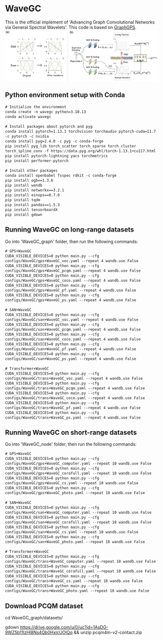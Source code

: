 # WaveGC
This is the official implement of 'Advancing Graph Convolutional Networks via General Spectral Wavelets'.
This code is based on [GraphGPS](https://github.com/rampasek/GraphGPS).
![image](https://github.com/liun-online/WaveGC/blob/main/WaveGC_model.png)

## Python environment setup with Conda
```
# Initialize the environment
conda create -n wavegc python=3.10.13
conda activate wavegc

# Install packages about pytorch and pyg
conda install pytorch=1.13.1 torchvision torchaudio pytorch-cuda=11.7 -c pytorch -c nvidia
conda install pyg=2.4.0 -c pyg -c conda-forge
pip install pyg_lib torch_scatter torch_sparse torch_cluster torch_spline_conv -f https://data.pyg.org/whl/torch-1.13.1+cu117.html
pip install pytorch-lightning yacs torchmetrics
pip install performer-pytorch

# Install other packages
conda install openbabel fsspec rdkit -c conda-forge
pip install ogb==1.3.6
pip install wandb
pip install networkx==3.2.1
pip install einops==0.7.0
pip install tqdm
pip install pandas==1.5.3
pip install tensorboardX
pip install gdown
```

## Running WaveGC on long-range datasets
Go into 'WaveGC_graph' folder, then run the following commands:
```
# GPS+WaveGC
CUDA_VISIBLE_DEVICES=0 python main.py --cfg configs/WaveGC/gps+WaveGC_voc.yaml --repeat 4 wandb.use False
CUDA_VISIBLE_DEVICES=0 python main.py --cfg configs/WaveGC/gps+WaveGC_pcqm.yaml --repeat 4 wandb.use False
CUDA_VISIBLE_DEVICES=0 python main.py --cfg configs/WaveGC/gps+WaveGC_coco.yaml --repeat 4 wandb.use False
CUDA_VISIBLE_DEVICES=0 python main.py --cfg configs/WaveGC/gps+WaveGC_pf.yaml --repeat 4 wandb.use False
CUDA_VISIBLE_DEVICES=0 python main.py --cfg configs/WaveGC/gps+WaveGC_ps.yaml --repeat 4 wandb.use False

# SAN+WaveGC
CUDA_VISIBLE_DEVICES=0 python main.py --cfg configs/WaveGC/san+WaveGC_voc.yaml --repeat 4 wandb.use False
CUDA_VISIBLE_DEVICES=0 python main.py --cfg configs/WaveGC/san+WaveGC_pcqm.yaml --repeat 4 wandb.use False
CUDA_VISIBLE_DEVICES=0 python main.py --cfg configs/WaveGC/san+WaveGC_coco.yaml --repeat 4 wandb.use False
CUDA_VISIBLE_DEVICES=0 python main.py --cfg configs/WaveGC/san+WaveGC_pf.yaml --repeat 4 wandb.use False
CUDA_VISIBLE_DEVICES=0 python main.py --cfg configs/WaveGC/san+WaveGC_ps.yaml --repeat 4 wandb.use False

# Transformer+WaveGC
CUDA_VISIBLE_DEVICES=0 python main.py --cfg configs/WaveGC/trans+WaveGC_voc.yaml --repeat 4 wandb.use False
CUDA_VISIBLE_DEVICES=0 python main.py --cfg configs/WaveGC/trans+WaveGC_pcqm.yaml --repeat 4 wandb.use False
CUDA_VISIBLE_DEVICES=0 python main.py --cfg configs/WaveGC/trans+WaveGC_coco.yaml --repeat 4 wandb.use False
CUDA_VISIBLE_DEVICES=0 python main.py --cfg configs/WaveGC/trans+WaveGC_pf.yaml --repeat 4 wandb.use False
CUDA_VISIBLE_DEVICES=0 python main.py --cfg configs/WaveGC/trans+WaveGC_ps.yaml --repeat 4 wandb.use False
```

## Running WaveGC on short-range datasets
Go into 'WaveGC_node' folder, then run the following commands:
```
# GPS+WaveGC
CUDA_VISIBLE_DEVICES=0 python main.py --cfg configs/WaveGC/gps+WaveGC_computer.yaml --repeat 10 wandb.use False
CUDA_VISIBLE_DEVICES=0 python main.py --cfg configs/WaveGC/gps+WaveGC_corafull.yaml --repeat 10 wandb.use False
CUDA_VISIBLE_DEVICES=0 python main.py --cfg configs/WaveGC/gps+WaveGC_cs.yaml --repeat 10 wandb.use False
CUDA_VISIBLE_DEVICES=0 python main.py --cfg configs/WaveGC/gps+WaveGC_photo.yaml --repeat 10 wandb.use False

# SAN+WaveGC
CUDA_VISIBLE_DEVICES=0 python main.py --cfg configs/WaveGC/san+WaveGC_computer.yaml --repeat 10 wandb.use False
CUDA_VISIBLE_DEVICES=0 python main.py --cfg configs/WaveGC/san+WaveGC_corafull.yaml --repeat 10 wandb.use False
CUDA_VISIBLE_DEVICES=0 python main.py --cfg configs/WaveGC/san+WaveGC_cs.yaml --repeat 10 wandb.use False
CUDA_VISIBLE_DEVICES=0 python main.py --cfg configs/WaveGC/san+WaveGC_photo.yaml --repeat 10 wandb.use False

# Transformer+WaveGC
CUDA_VISIBLE_DEVICES=0 python main.py --cfg configs/WaveGC/trans+WaveGC_computer.yaml --repeat 10 wandb.use False
CUDA_VISIBLE_DEVICES=0 python main.py --cfg configs/WaveGC/trans+WaveGC_corafull.yaml --repeat 10 wandb.use False
CUDA_VISIBLE_DEVICES=0 python main.py --cfg configs/WaveGC/trans+WaveGC_cs.yaml --repeat 10 wandb.use False
CUDA_VISIBLE_DEVICES=0 python main.py --cfg configs/WaveGC/trans+WaveGC_photo.yaml --repeat 10 wandb.use False
```

## Download PCQM dataset
cd WaveGC_graph/datasets/

gdown https://drive.google.com/u/0/uc?id=1AsDG-9WZ5b11lzHl8Ns4Qb0HxlcUOlQq && unzip pcqm4m-v2-contact.zip
